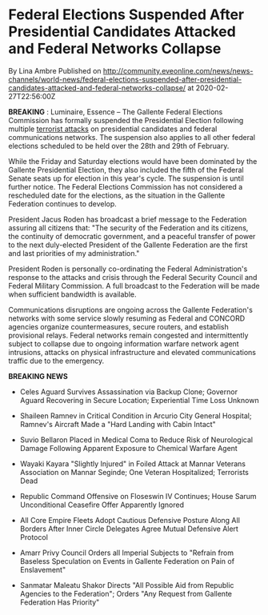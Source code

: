 # Federal Elections Suspended After Presidential Candidates Attacked and Federal Networks Collapse
By Lina Ambre
Published on http://community.eveonline.com/news/news-channels/world-news/federal-elections-suspended-after-presidential-candidates-attacked-and-federal-networks-collapse/ at 2020-02-27T22:56:00Z

 **BREAKING** : Luminaire, Essence – The Gallente Federal Elections Commission has formally suspended the Presidential Election following multiple [terrorist attacks](https://community.eveonline.com/news/news-channels/world-news/federation-under-election-eve-comms-network-attack-as-terrorists-target-presidential-candidates/) on presidential candidates and federal communications networks. The suspension also applies to all other federal elections scheduled to be held over the 28th and 29th of February.

While the Friday and Saturday elections would have been dominated by the Gallente Presidential Election, they also included the fifth of the Federal Senate seats up for election in this year's cycle. The suspension is until further notice. The Federal Elections Commission has not considered a rescheduled date for the elections, as the situation in the Gallente Federation continues to develop.

President Jacus Roden has broadcast a brief message to the Federation assuring all citizens that: "The security of the Federation and its citizens, the continuity of democratic government, and a peaceful transfer of power to the next duly-elected President of the Gallente Federation are the first and last priorities of my administration."

President Roden is personally co-ordinating the Federal Administration's response to the attacks and crisis through the Federal Security Council and Federal Military Commission. A full broadcast to the Federation will be made when sufficient bandwidth is available.

Communications disruptions are ongoing across the Gallente Federation's networks with some service slowly resuming as Federal and CONCORD agencies organize countermeasures, secure routers, and establish provisional relays. Federal networks remain congested and intermittently subject to collapse due to ongoing information warfare network agent intrusions, attacks on physical infrastructure and elevated communications traffic due to the emergency.

**BREAKING NEWS**

- Celes Aguard Survives Assassination via Backup Clone; Governor Aguard Recovering in Secure Location; Experiential Time Loss Unknown

- Shaileen Ramnev in Critical Condition in Arcurio City General Hospital; Ramnev's Aircraft Made a "Hard Landing with Cabin Intact"

- Suvio Bellaron Placed in Medical Coma to Reduce Risk of Neurological Damage Following Apparent Exposure to Chemical Warfare Agent

- Wayaki Kayara "Slightly Injured" in Foiled Attack at Mannar Veterans Association on Mannar Seginde; One Veteran Hospitalized; Terrorists Dead&nbsp;

- Republic Command Offensive on Floseswin IV Continues; House Sarum Unconditional Ceasefire Offer Apparently Ignored

- All Core Empire Fleets Adopt Cautious Defensive Posture Along All Borders After Inner Circle Delegates Agree Mutual Defensive Alert Protocol

- Amarr Privy Council Orders all Imperial Subjects to "Refrain from Baseless Speculation on Events in Gallente Federation on Pain of Enslavement"

- Sanmatar Maleatu Shakor Directs "All Possible Aid from Republic Agencies to the Federation"; Orders "Any Request from Gallente Federation Has Priority"

&nbsp;

